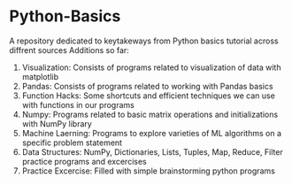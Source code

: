 # Python-Basics
A repository dedicated to keytakeways from Python basics tutorial across diffrent sources
Additions so far:
1. Visualization: Consists of programs related to visualization of data with matplotlib
2. Pandas: Consists of programs related to working with Pandas basics
3. Function Hacks: Some shortcuts and efficient techniques we can use with functions in our programs
4. Numpy: Programs related to basic matrix operations and initializations with NumPy library
5. Machine Laerning: Programs to explore varieties of ML algorithms on a specific problem statement
6. Data Structures: NumPy, Dictionaries, Lists, Tuples, Map, Reduce, Filter practice programs and excercises
7. Practice Excercise: Filled with simple brainstorming python programs
